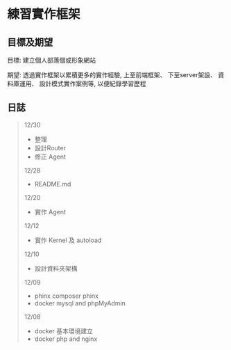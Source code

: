 # 練習實作框架 #

## 目標及期望 ##

目標: 建立個人部落個或形象網站

期望: 透過實作框架以累積更多的實作經驗,
上至前端框架、
下至server架設、
資料庫運用、
設計模式實作案例等,
以便紀錄學習歷程


## 日誌 ##
>
> 12/30
> - 整理
> - 設計Router
> - 修正 Agent
>
> 12/28
> - README.md
>
> 12/20
> - 實作 Agent
> 
> 12/12
> - 實作 Kernel 及 autoload
> 
> 12/10
> - 設計資料夾架構
>
> 12/09
> - phinx composer phinx
> - docker mysql and phpMyAdmin
>
> 12/08
> - docker 基本環境建立
> - docker php and nginx
